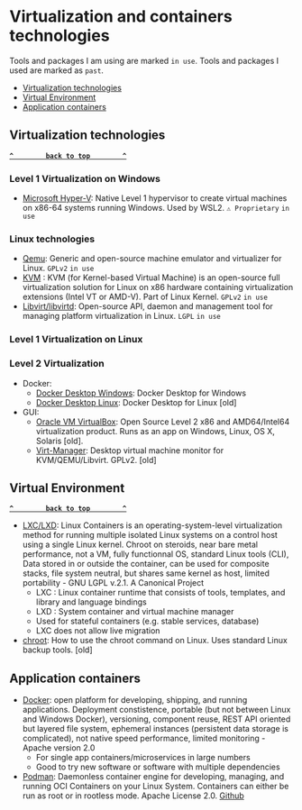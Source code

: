 # Virtualization and containers technologies

Tools and packages I am using are marked `in use`.
Tools and packages I used are marked as `past`.

- [Virtualization technologies](#virtualization-technologies)
- [Virtual Environment](#virtual-environment)
- [Application containers](#application-containers)

## Virtualization technologies ##
**[`^        back to top        ^`](#)**
### Level 1 Virtualization on Windows ###
- [Microsoft Hyper-V](https://docs.microsoft.com/en-us/virtualization/hyper-v-on-windows/quick-start/enable-hyper-v): Native Level 1 hypervisor to create virtual machines on x86-64 systems running Windows. Used by WSL2. `⚠ Proprietary` `in use`
### Linux technologies ###
- [Qemu](https://www.qemu.org/): Generic and open-source machine emulator and virtualizer for Linux. `GPLv2` `in use`
- [KVM](https://www.linux-kvm.org/page/Main_Page) : KVM (for Kernel-based Virtual Machine) is an open-source full virtualization solution for Linux on x86 hardware containing virtualization extensions (Intel VT or AMD-V). Part of Linux Kernel. `GPLv2` `in use`
- [Libvirt/libvirtd](https://libvirt.org/): Open-source API, daemon and management tool for managing platform virtualization in Linux. `LGPL` `in use`
### Level 1 Virtualization on Linux ###


### Level 2 Virtualization ###
- Docker:
  * [Docker Desktop Windows](https://docs.docker.com/desktop/install/windows-install/): Docker Desktop for Windows
  * [Docker Desktop Linux](https://docs.docker.com/desktop/install/linux-install/): Docker Desktop for Linux [old]
- GUI:
  * [Oracle VM VirtualBox](https://www.virtualbox.org/): Open Source Level 2 x86 and AMD64/Intel64 virtualization product. Runs as an app on Windows, Linux, OS X, Solaris [old].
  * [Virt-Manager](https://virt-manager.org/): Desktop virtual machine monitor for KVM/QEMU/Libvirt. GPLv2. [old]

## Virtual Environment ##
**[`^        back to top        ^`](#)**
- [LXC/LXD](https://linuxcontainers.org/): Linux Containers is an operating-system-level virtualization method for running multiple isolated Linux systems on a control host using a single Linux kernel. Chroot on steroids, near bare metal performance, not a VM, fully functionnal OS, standard Linux tools (CLI), Data stored in or outside the container, can be used for composite stacks, file system neutral, but shares same kernel as host, limited portability - GNU LGPL v.2.1. A Canonical Project
  * LXC : Linux container runtime that consists of tools, templates, and library and language bindings
  * LXD : System container and virtual machine manager
  * Used for stateful containers (e.g. stable services, database)
  * LXC does not allow live migration
- [chroot](https://www.howtogeek.com/441534/how-to-use-the-chroot-command-on-linux/): How to use the chroot command on Linux. Uses standard Linux backup tools. [old]

## Application containers ##
- [Docker](https://www.docker.com/): open platform for developing, shipping, and running applications. Deployment constistence, portable (but not between Linux and Windows Docker), versioning, component reuse, REST API oriented but layered file system, ephemeral instances (persistent data storage is complicated), not native speed performance, limited monitoring - Apache version 2.0
  * For single app containers/microservices in large numbers
  * Good to try new software or software with multiple dependencies 
- [Podman](https://podman.io/): Daemonless container engine for developing, managing, and running OCI Containers on your Linux System. Containers can either be run as root or in rootless mode. Apache License 2.0. [Github](https://github.com/containers/podman)
